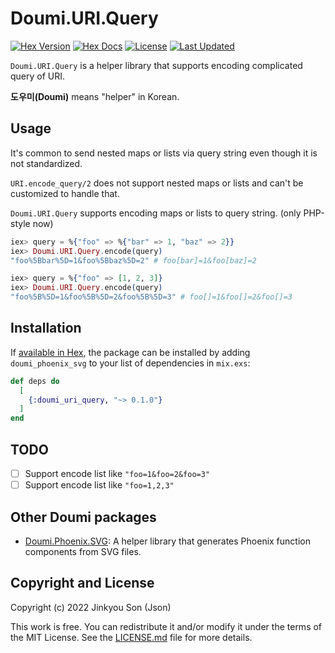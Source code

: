 # Doumi.URI.Query

[![Hex Version](https://img.shields.io/hexpm/v/doumi_uri_query.svg)](https://hex.pm/packages/doumi_uri_query)
[![Hex Docs](https://img.shields.io/badge/hex-docs-lightgreen.svg)](https://hexdocs.pm/doumi_uri_query/)
[![License](https://img.shields.io/hexpm/l/doumi_uri_query.svg)](https://github.com/nallwhy/doumi_uri_query/blob/master/LICENSE.md)
[![Last Updated](https://img.shields.io/github/last-commit/nallwhy/doumi_uri_query.svg)](https://github.com/nallwhy/doumi_uri_query/commits/main)


<!-- MDOC !-->

`Doumi.URI.Query` is a helper library that supports encoding complicated query of URI.

**도우미(Doumi)** means "helper" in Korean.

## Usage

It's common to send nested maps or lists via query string even though it is not standardized.

`URI.encode_query/2` does not support nested maps or lists and can't be customized to handle that.

`Doumi.URI.Query` supports encoding maps or lists to query string. (only PHP-style now)

```elixir
iex> query = %{"foo" => %{"bar" => 1, "baz" => 2}}
iex> Doumi.URI.Query.encode(query)
"foo%5Bbar%5D=1&foo%5Bbaz%5D=2" # foo[bar]=1&foo[baz]=2

iex> query = %{"foo" => [1, 2, 3]}
iex> Doumi.URI.Query.encode(query)
"foo%5B%5D=1&foo%5B%5D=2&foo%5B%5D=3" # foo[]=1&foo[]=2&foo[]=3
```

## Installation

If [available in Hex](https://hexdocs.pm/doumi_uri_query/), the package can be installed
by adding `doumi_phoenix_svg` to your list of dependencies in `mix.exs`:

```elixir
def deps do
  [
    {:doumi_uri_query, "~> 0.1.0"}
  ]
end
```

<!-- MDOC !-->

## TODO

- [ ] Support encode list like `"foo=1&foo=2&foo=3"`
- [ ] Support encode list like `"foo=1,2,3"`

## Other Doumi packages

- [Doumi.Phoenix.SVG](https://github.com/nallwhy/doumi_phoenix_svg): A helper library that generates Phoenix function components from SVG files.

## Copyright and License

Copyright (c) 2022 Jinkyou Son (Json)

This work is free. You can redistribute it and/or modify it under the
terms of the MIT License. See the [LICENSE.md](./LICENSE.md) file for more details.
